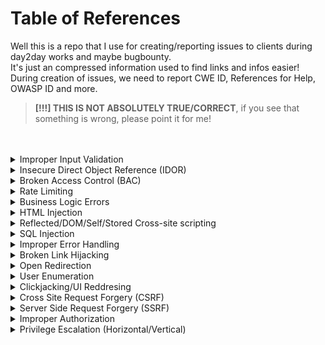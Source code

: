# Table of References

Well this is a repo that I use for creating/reporting issues to clients during day2day works and maybe bugbounty.<br>
It's just an compressed information used to find links and infos easier!<br>
During creation of issues, we need to report CWE ID, References for Help, OWASP ID and more.<br>
> __[!!!] THIS IS NOT ABSOLUTELY TRUE/CORRECT__, if you see that something is wrong, please point it for me!
<br>
<br>
<!-- We start the references here, divided by issue types -->

<details>
  <summary>Improper Input Validation</summary>
  
    - Common Weakness Enumeration:
        CWE-20: Improper Input Validation

    - References:
        https://owasp.org/www-community/vulnerabilities/Improper_Data_Validation
        https://cheatsheetseries.owasp.org/cheatsheets/Input_Validation_Cheat_Sheet.html

    - OWASP Web Top 10:
        A05:Security Misconfiguration

    - OWASP API Top 10:
        API7:Security Misconfiguration
        
</details>

<details>
  <summary>Insecure Direct Object Reference (IDOR)</summary>
  
    - Common Weakness Enumeration:
        CWE-639: Authorization Bypass Through User-Controlled Key

    - References:
        https://portswigger.net/web-security/access-control/idor
        https://cheatsheetseries.owasp.org/cheatsheets/Insecure_Direct_Object_Reference_Prevention_Cheat_Sheet.html
        https://www.invicti.com/blog/web-security/insecure-direct-object-reference-vulnerabilities-idor/

    - OWASP Web Top 10:
        A01:Broken Access Control

    - OWASP API Top 10:
        API1:Broken Object Level Authorization
        
</details>

<details>
  <summary>Broken Access Control (BAC)</summary>
  
    - Common Weakness Enumeration:
        CWE-284: Improper Access Control

    - References:
        https://portswigger.net/web-security/access-contro
        https://owasp.org/Top10/A01_2021-Broken_Access_Control/
        https://www.eccouncil.org/cybersecurity-exchange/web-application-hacking/broken-access-control-vulnerability/

    - OWASP Web Top 10:
        A01:Broken Access Control

    - OWASP API Top 10:
        API5:Broken Function Level Authorization
        
</details>

<details>
  <summary>Rate Limiting</summary>
  
    - Common Weakness Enumeration:
        CWE-770: Allocation of Resources Without Limits or Throttling

    - References:
        https://www.cloudflare.com/learning/bots/what-is-rate-limiting/
        https://kb.intigriti.com/en/articles/5678905-understanding-rate-limiting
        https://apisecurity.io/encyclopedia/content/owasp/api4-lack-of-resources-and-rate-limiting.htm
        https://www.akana.com/blog/rate-limiting

    - OWASP Web Top 10:
        A05:Security Misconfiguration

    - OWASP API Top 10:
        API4:Lack of Resources & Rate Limiting
        
</details>

<details>
  <summary>Business Logic Errors</summary>
  
    - Common Weakness Enumeration:
        CWE-841: Improper Enforcement of Behavioral Workflow

    - References:
        https://portswigger.net/web-security/logic-flaws
        https://portswigger.net/web-security/logic-flaws/examples
        https://owasp.org/www-community/vulnerabilities/Business_logic_vulnerability

    - OWASP Web Top 10:
        A04:Insecure Design

    - OWASP API Top 10:
        API7:Security Misconfiguration
        
</details>

<details>
  <summary>HTML Injection</summary>
  
    - Common Weakness Enumeration:
        CWE-80: Improper Neutralization of Script-Related HTML Tags in a Web Page (Basic XSS)

    - References:
        https://www.acunetix.com/vulnerabilities/web/html-injection/
        https://www.invicti.com/learn/html-injection/
        https://www.softwaretestinghelp.com/html-injection-tutorial/

    - OWASP Web Top 10:
        A03:Injection

    - OWASP API Top 10:
        API8:Injection
        
</details>

<details>
  <summary>Reflected/DOM/Self/Stored Cross-site scripting</summary>
  
    - Common Weakness Enumeration:
        CWE-79: Improper Neutralization of Input During Web Page Generation ('Cross-site Scripting')

    - References:
        https://owasp.org/www-community/attacks/xss/
        https://portswigger.net/web-security/cross-site-scripting
        https://www.invicti.com/learn/cross-site-scripting-xss/
        https://blog.intigriti.com/hackademy/cross-site-scripting-xss/

    - OWASP Web Top 10:
        A03:Injection

    - OWASP API Top 10:
        API8:Injection
        
</details>

<details>
  <summary>SQL Injection</summary>
  
    - Common Weakness Enumeration:
        CWE-89: Improper Neutralization of Special Elements used in an SQL Command ('SQL Injection')

    - References:
        https://portswigger.net/web-security/sql-injection
        https://owasp.org/www-community/attacks/SQL_Injection
        https://www.invicti.com/learn/sql-injection-sqli/

    - OWASP Web Top 10:
        A03:Injection

    - OWASP API Top 10:
        API8:Injection
        
</details>

<details>
  <summary>Improper Error Handling</summary>
  
    - Common Weakness Enumeration:
        CWE-209: Generation of Error Message Containing Sensitive Information

    - References:
        https://deviq.com/practices/descriptive-error-messages
        https://owasp.org/www-community/Improper_Error_Handling

    - OWASP Web Top 10:
        A05:Security Misconfiguration

    - OWASP API Top 10:
        API7:Security Misconfiguration
        
</details>

<details>
  <summary>Broken Link Hijacking</summary>
  
    - Common Weakness Enumeration:
        CWE-610: Externally Controlled Reference to a Resource in Another Sphere

    - References:
        https://www.acunetix.com/vulnerabilities/web/broken-link-hijacking/
        https://www.indusface.com/blog/what-is-broken-link-hijacking/
        https://www.cobalt.io/blog/hunting-for-broken-link-hijacking-blh

    - OWASP Web Top 10:
        A05:Security Misconfiguration

    - OWASP API Top 10:
        API7:Security Misconfiguration
        
</details>

<details>
  <summary>Open Redirection</summary>
  
    - Common Weakness Enumeration:
        CWE-601: URL Redirection to Untrusted Site ('Open Redirect')

    - References:
        https://blog.intigriti.com/hackademy/open-redirect/
        https://learn.snyk.io/lessons/open-redirect/javascript/
        https://portswigger.net/kb/issues/00500100_open-redirection-reflected
        https://www.invicti.com/blog/web-security/open-redirect-vulnerabilities-invicti-pauls-security-weekly/

    - OWASP Web Top 10:
        A05:Security Misconfiguration

    - OWASP API Top 10:
        API7:Security Misconfiguration
        
</details>

<details>
  <summary>User Enumeration</summary>
  
    - Common Weakness Enumeration:
        CWE-203: Observable Discrepancy

    - References:
        https://owasp.org/www-project-web-security-testing-guide/latest/4-Web_Application_Security_Testing/03-Identity_Management_Testing/04-Testing_for_Account_Enumeration_and_Guessable_User_Account
        https://www.virtuesecurity.com/kb/username-enumeration/
        https://www.rapid7.com/blog/post/2017/06/15/about-user-enumeration/

    - OWASP Web Top 10:
        A04:Insecure Design

    - OWASP API Top 10:
        API7:Security Misconfiguration
        
</details>

<details>
  <summary>Clickjacking/UI Reddresing</summary>
  
    - Common Weakness Enumeration:
        CWE-1021: Improper Restriction of Rendered UI Layers or Frames

    - References:
        https://www.acunetix.com/vulnerabilities/web/clickjacking-x-frame-options-header/
        https://portswigger.net/web-security/clickjacking
        https://www.invicti.com/learn/clickjacking/

    - OWASP Web Top 10:
        A05:Security Misconfiguration

    - OWASP API Top 10:
        API7:Security Misconfiguration
        
</details>

<details>
  <summary>Cross Site Request Forgery (CSRF)</summary>
  
    - Common Weakness Enumeration:
        CWE-352: Cross-Site Request Forgery (CSRF)

    - References:
        https://blog.intigriti.com/hackademy/cross-site-request-forgery-csrf/
        https://portswigger.net/web-security/csrf
        https://www.invicti.com/web-vulnerability-scanner/vulnerabilities/cross-site-request-forgery/

    - OWASP Web Top 10:
        A05:Security Misconfiguration

    - OWASP API Top 10:
        API7:Security Misconfiguration
        
</details>

<details>
  <summary>Server Side Request Forgery (SSRF)</summary>
  
    - Common Weakness Enumeration:
        CWE-918: Server-Side Request Forgery (SSRF)

    - References:
    https://blog.intigriti.com/hackademy/server-side-request-forgery-ssrf/
    https://portswigger.net/web-security/ssrf
    https://www.invicti.com/learn/server-side-request-forgery-ssrf/
    https://owasp.org/Top10/A10_2021-Server-Side_Request_Forgery_%28SSRF%29/

    - OWASP Web Top 10:
        A10:Server-Side Request Forgery

    - OWASP API Top 10:
        API7:Security Misconfiguration
        
</details>

<details>
  <summary>Improper Authorization</summary>
  
    - Common Weakness Enumeration:
        CWE-285: Improper Authorization

    - References:
        https://owasp.org/Top10/TC/A3
        https://www.sans.org/security-awareness-training/cyber-security-topics/improper-authorization-access-control
        https://www.webappsec.org/projects/threat/classes/access_control_flaws.shtml

    - OWASP Web Top 10:
        A07:Identification and Authentication Failures

    - OWASP API Top 10:
        API1:Broken Object Level Authorization
        
</details>

<details>
  <summary>Privilege Escalation (Horizontal/Vertical)</summary>
  
    - Common Weakness Enumeration:
        CWE-269: Improper Privilege Management

    - References:
        https://www.sans.org/security-awareness-training/vertical-horizontal-privilege-escalation
        https://portswigger.net/web-security/access-control

    - OWASP Web Top 10:
        A01:Broken Access Control

    - OWASP API Top 10:
        API5:Broken Function Level Authorization
        
</details>


